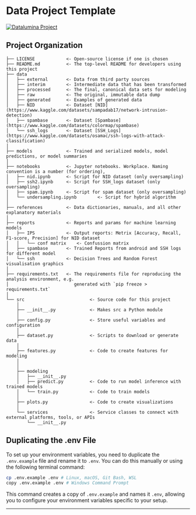 # Data Project Template

<a target="_blank" href="https://datalumina.com/">
    <img src="https://img.shields.io/badge/Datalumina-Project%20Template-2856f7" alt="Datalumina Project" />
</a>

## Project Organization

```
├── LICENSE            <- Open-source license if one is chosen
├── README.md          <- The top-level README for developers using this project
├── data
│   ├── external       <- Data from third party sources
│   ├── interim        <- Intermediate data that has been transformed
│   ├── processed      <- The final, canonical data sets for modeling
│   ├── raw            <- The original, immutable data dump
│   ├── generated      <- Examples of generated data 
│   ├── NID            <- Dataset [NID](https://www.kaggle.com/datasets/sampadab17/network-intrusion-detection)
│   ├── spambase       <- Dataset [Spambase](https://www.kaggle.com/datasets/colormap/spambase)
│   └── ssh_logs       <- Dataset [SSH_Logs](https://www.kaggle.com/datasets/osamac/ssh-logs-with-attack-classification) 
│
├── models             <- Trained and serialized models, model predictions, or model summaries
│
├── notebooks          <- Jupyter notebooks. Workplace. Naming convention is a number (for ordering),
│   ├── nid.ipynb      <- Script for NID dataset (only oversampling)
│   ├── ssh2.ipynb     <- Script for SSH_logs dataset (only oversampling)
│   ├── spam.ipynb     <- Script for spam dataset (only oversampling)
│   └── undersampling.ipynb        <- Script for hybrid algorithm
│
├── references         <- Data dictionaries, manuals, and all other explanatory materials
│
├── reports            <- Reports and params for machine learning models
│   ├── IPS            <- Output reports: Metrix [Accuracy, Recall, F1-score, Precision] for NID dataset
│   │   └── conf matrix    <- Confussion matrix
│   ├── spambase       <- Trained Reports from android and SSH logs for different model
│   └── ssh            <- Decision Trees and Random Forest visualisation graphics 
│
├── requirements.txt   <- The requirements file for reproducing the analysis environment, e.g.
│                         generated with `pip freeze > requirements.txt`
│
└── src                         <- Source code for this project
    │
    ├── __init__.py             <- Makes src a Python module
    │
    ├── config.py               <- Store useful variables and configuration
    │
    ├── dataset.py              <- Scripts to download or generate data
    │
    ├── features.py             <- Code to create features for modeling
    │
    │    
    ├── modeling                
    │   ├── __init__.py 
    │   ├── predict.py          <- Code to run model inference with trained models          
    │   └── train.py            <- Code to train models
    │
    ├── plots.py                <- Code to create visualizations 
    │
    └── services                <- Service classes to connect with external platforms, tools, or APIs
        └── __init__.py 
```

## Duplicating the .env File
To set up your environment variables, you need to duplicate the `.env.example` file and rename it to `.env`. You can do this manually or using the following terminal command:

```bash
cp .env.example .env # Linux, macOS, Git Bash, WSL
copy .env.example .env # Windows Command Prompt
```

This command creates a copy of `.env.example` and names it `.env`, allowing you to configure your environment variables specific to your setup.

--------
